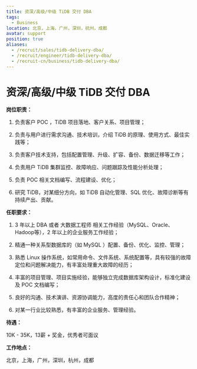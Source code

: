 ```yaml
---
title: 资深/高级/中级 TiDB 交付 DBA
tags:
  - Business
location: 北京，上海，广州，深圳，杭州，成都
avatar: support
position: true
aliases:
  - /recruit/sales/tidb-delivery-dba/
  - /recruit/engineer/tidb-delivery-dba/
  - /recruit-cn/business/tidb-delivery-dba/
---
```


# 资深/高级/中级 TiDB 交付 DBA

**岗位职责：**

1. 负责客户 POC ，TiDB 项目落地、客户关系、项目管理；

2. 负责与用户进行需求沟通、技术培训，介绍 TiDB 的原理、使用方式、最佳实践等；

3. 负责客户技术支持，包括配置管理、升级、扩容、备份、数据迁移等工作；

4. 负责用户 TiDB 集群监控、故障响应、问题跟踪及性能分析处理；

5. 负责 POC 相关文档编写、流程建设、优化；

6. 研究 TiDB，对某细分方向，如 TiDB 自动化管理、SQL 优化、故障诊断等有持续产出、贡献。


**任职要求：**

1. 3 年以上 DBA 或者 大数据工程师 相关工作经验（MySQL、Oracle、Hadoop等），2 年以上的企业服务工作经验；

2. 精通一种关系型数据库的（如 MySQL ）配置、备份、优化、监控、管理；

3. 熟悉 Linux 操作系统，如常用命令、文件系统、系统配置等，具有较强的故障定位和问题解决能力，有丰富处理重大故障的经历；

4. 丰富的项目管理、项目实施经验，能够独立完成数据库架构设计，标准化建设及 POC 文档编写；

5. 良好的沟通、技术演讲、资源协调能力，高度的责任心和团队合作精神；

6. 对某一行业比较熟悉，有丰富的企业服务、管理经验。



**待遇：**

10K - 35K，13薪 + 奖金，优秀者可面议

**工作地点：**

北京，上海，广州，深圳，杭州，成都
